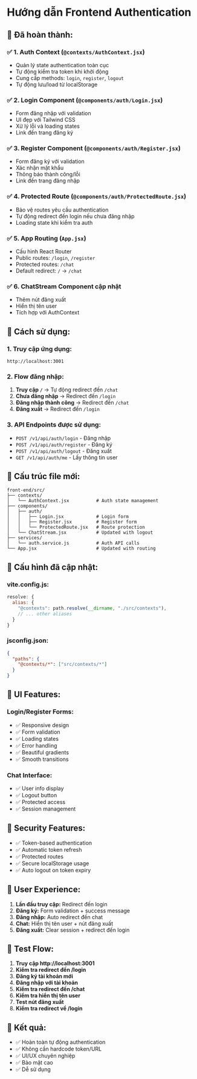 # Hướng dẫn Frontend Authentication

## 🎯 Đã hoàn thành:

### ✅ **1. Auth Context (`@contexts/AuthContext.jsx`)**

- Quản lý state authentication toàn cục
- Tự động kiểm tra token khi khởi động
- Cung cấp methods: `login`, `register`, `logout`
- Tự động lưu/load từ localStorage

### ✅ **2. Login Component (`@components/auth/Login.jsx`)**

- Form đăng nhập với validation
- UI đẹp với Tailwind CSS
- Xử lý lỗi và loading states
- Link đến trang đăng ký

### ✅ **3. Register Component (`@components/auth/Register.jsx`)**

- Form đăng ký với validation
- Xác nhận mật khẩu
- Thông báo thành công/lỗi
- Link đến trang đăng nhập

### ✅ **4. Protected Route (`@components/auth/ProtectedRoute.jsx`)**

- Bảo vệ routes yêu cầu authentication
- Tự động redirect đến login nếu chưa đăng nhập
- Loading state khi kiểm tra auth

### ✅ **5. App Routing (`App.jsx`)**

- Cấu hình React Router
- Public routes: `/login`, `/register`
- Protected routes: `/chat`
- Default redirect: `/` → `/chat`

### ✅ **6. ChatStream Component cập nhật**

- Thêm nút đăng xuất
- Hiển thị tên user
- Tích hợp với AuthContext

## 🚀 **Cách sử dụng:**

### **1. Truy cập ứng dụng:**

```
http://localhost:3001
```

### **2. Flow đăng nhập:**

1. **Truy cập `/`** → Tự động redirect đến `/chat`
2. **Chưa đăng nhập** → Redirect đến `/login`
3. **Đăng nhập thành công** → Redirect đến `/chat`
4. **Đăng xuất** → Redirect đến `/login`

### **3. API Endpoints được sử dụng:**

- `POST /v1/api/auth/login` - Đăng nhập
- `POST /v1/api/auth/register` - Đăng ký
- `POST /v1/api/auth/logout` - Đăng xuất
- `GET /v1/api/auth/me` - Lấy thông tin user

## 📁 **Cấu trúc file mới:**

```
front-end/src/
├── contexts/
│   └── AuthContext.jsx          # Auth state management
├── components/
│   ├── auth/
│   │   ├── Login.jsx            # Login form
│   │   ├── Register.jsx         # Register form
│   │   └── ProtectedRoute.jsx   # Route protection
│   └── ChatStream.jsx           # Updated with logout
├── services/
│   └── auth.service.js          # Auth API calls
└── App.jsx                      # Updated with routing
```

## 🔧 **Cấu hình đã cập nhật:**

### **vite.config.js:**

```javascript
resolve: {
  alias: {
    "@contexts": path.resolve(__dirname, "./src/contexts"),
    // ... other aliases
  }
}
```

### **jsconfig.json:**

```json
{
  "paths": {
    "@contexts/*": ["src/contexts/*"]
  }
}
```

## 🎨 **UI Features:**

### **Login/Register Forms:**

- ✅ Responsive design
- ✅ Form validation
- ✅ Loading states
- ✅ Error handling
- ✅ Beautiful gradients
- ✅ Smooth transitions

### **Chat Interface:**

- ✅ User info display
- ✅ Logout button
- ✅ Protected access
- ✅ Session management

## 🔐 **Security Features:**

- ✅ Token-based authentication
- ✅ Automatic token refresh
- ✅ Protected routes
- ✅ Secure localStorage usage
- ✅ Auto logout on token expiry

## 📱 **User Experience:**

1. **Lần đầu truy cập:** Redirect đến login
2. **Đăng ký:** Form validation + success message
3. **Đăng nhập:** Auto redirect đến chat
4. **Chat:** Hiển thị tên user + nút đăng xuất
5. **Đăng xuất:** Clear session + redirect đến login

## 🧪 **Test Flow:**

1. **Truy cập http://localhost:3001**
2. **Kiểm tra redirect đến /login**
3. **Đăng ký tài khoản mới**
4. **Đăng nhập với tài khoản**
5. **Kiểm tra redirect đến /chat**
6. **Kiểm tra hiển thị tên user**
7. **Test nút đăng xuất**
8. **Kiểm tra redirect về /login**

## 🎯 **Kết quả:**

- ✅ Hoàn toàn tự động authentication
- ✅ Không cần hardcode token/URL
- ✅ UI/UX chuyên nghiệp
- ✅ Bảo mật cao
- ✅ Dễ sử dụng
